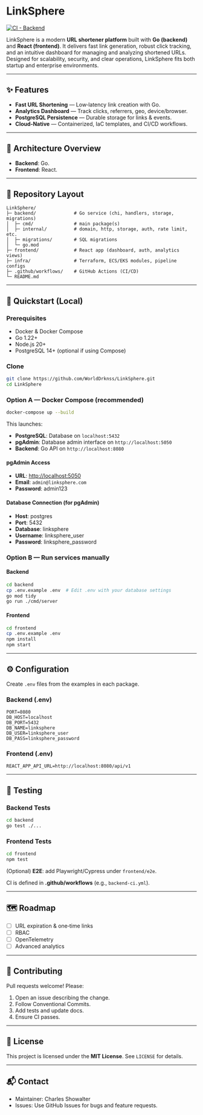 # LinkSphere

[![CI - Backend](https://github.com/WorldDrknss/LinkSphere/actions/workflows/backend-ci.yml/badge.svg)](https://github.com/WorldDrknss/LinkSphere/actions/workflows/backend-ci.yml)

LinkSphere is a modern **URL shortener platform** built with **Go (backend)** and **React (frontend)**. It delivers fast link generation, robust click tracking, and an intuitive dashboard for managing and analyzing shortened URLs. Designed for scalability, security, and clear operations, LinkSphere fits both startup and enterprise environments.

---

## ✨ Features

* **Fast URL Shortening** — Low‑latency link creation with Go.
* **Analytics Dashboard** — Track clicks, referrers, geo, device/browser.
* **PostgreSQL Persistence** — Durable storage for links & events.
* **Cloud‑Native** — Containerized, IaC templates, and CI/CD workflows.

---

## 🧱 Architecture Overview

* **Backend**: Go.
* **Frontend**: React.

---

## 📂 Repository Layout

```text
LinkSphere/
├─ backend/              # Go service (chi, handlers, storage, migrations)
│  ├─ cmd/               # main package(s)
│  ├─ internal/          # domain, http, storage, auth, rate limit, etc.
│  ├─ migrations/        # SQL migrations
│  └─ go.mod
├─ frontend/             # React app (dashboard, auth, analytics views)
├─ infra/                # Terraform, ECS/EKS modules, pipeline configs
├─ .github/workflows/    # GitHub Actions (CI/CD)
└─ README.md
```

---

## 🚀 Quickstart (Local)

### Prerequisites

* Docker & Docker Compose
* Go 1.22+
* Node.js 20+
* PostgreSQL 14+ (optional if using Compose)

### Clone

```bash
git clone https://github.com/WorldDrknss/LinkSphere.git
cd LinkSphere
```

### Option A — Docker Compose (recommended)

```bash
docker-compose up --build
```

This launches:

* **PostgreSQL**: Database on `localhost:5432`
* **pgAdmin**: Database admin interface on `http://localhost:5050`
* **Backend**: Go API on `http://localhost:8080`

#### pgAdmin Access

* **URL**: <http://localhost:5050>
* **Email**: `admin@linksphere.com`
* **Password**: admin123

#### Database Connection (for pgAdmin)

* **Host**: postgres
* **Port**: 5432
* **Database**: linksphere
* **Username**: linksphere_user
* **Password**: linksphere_password

### Option B — Run services manually

#### Backend

```bash
cd backend
cp .env.example .env  # Edit .env with your database settings
go mod tidy
go run ./cmd/server
```

#### Frontend

```bash
cd frontend
cp .env.example .env
npm install
npm start
```

---

## ⚙️ Configuration

Create `.env` files from the examples in each package.

### Backend (.env)

```env
PORT=8080
DB_HOST=localhost
DB_PORT=5432
DB_NAME=linksphere
DB_USER=linksphere_user
DB_PASS=linksphere_password
```

### Frontend (.env)

```env
REACT_APP_API_URL=http://localhost:8080/api/v1
```

---

## 🧪 Testing

### Backend Tests

```bash
cd backend
go test ./...
```

### Frontend Tests

```bash
cd frontend
npm test
```

(Optional) **E2E**: add Playwright/Cypress under `frontend/e2e`.

CI is defined in **.github/workflows** (e.g., `backend-ci.yml`).

---

## 🗺️ Roadmap

* [ ] URL expiration & one‑time links
* [ ] RBAC
* [ ] OpenTelemetry
* [ ] Advanced analytics

---

## 🤝 Contributing

Pull requests welcome! Please:

1. Open an issue describing the change.
2. Follow Conventional Commits.
3. Add tests and update docs.
4. Ensure CI passes.

---

## 📄 License

This project is licensed under the **MIT License**. See `LICENSE` for details.

---

## 📬 Contact

* Maintainer: Charles Showalter
* Issues: Use GitHub Issues for bugs and feature requests.
